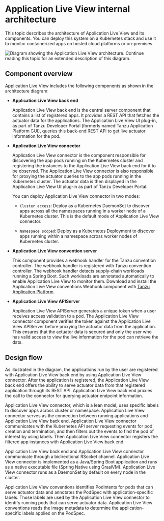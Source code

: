 # Application Live View internal architecture

This topic describes the architecture of Application Live View and its components.
You can deploy this system on a Kubernetes stack and use it to monitor containerized
apps on hosted cloud platforms or on-premises.

![Diagram showing the Application Live View architecture. Continue reading this topic for an extended description of this diagram.](images/architecture-diagram2.png)

## <a id="component-overview"></a> Component overview

Application Live View includes the following components as shown in the architecture diagram:

- **Application Live View back end**

  Application Live View back end is the central server component that contains a list of registered apps.
  It provides a REST API that fetches the actuator data for the applications.
  The Application Live View UI plug-in, as part of Tanzu Developer Portal (formerly named Tanzu Application Platform GUI),
  queries this back-end REST API to get live actuator information for the pod.

- **Application Live View connector**

  Application Live View connector is the component responsible for discovering the app pods running
  on the Kubernetes cluster and registering the instances to the Application Live View back end for
  it to be observed.
  The Application Live View connector is also responsible for proxying the actuator queries to the
  app pods running in the Kubernetes cluster.
  The actuator data is then displayed in the Application Live View UI plug-in as part of
  Tanzu Developer Portal.

  You can deploy Application Live View connector in two modes:

    * `Cluster access`: Deploy as a Kubernetes DaemonSet to discover apps across all the namespaces running in a worker node of a Kubernetes cluster. This is the default mode of Application Live View connector.

    * `Namespace scoped`: Deploy as a Kubernetes Deployment to discover apps running within a namespace across worker nodes of Kubernetes cluster.

- **Application Live View convention server**

  This component provides a webhook handler for the Tanzu convention controller. The webhook handler is registered with Tanzu convention controller. The webhook handler detects supply-chain workloads running a Spring Boot. Such workloads are annotated automatically to enable Application Live View to monitor them. Download and install the Application Live View conventions Webhook component with [Tanzu Application Platform](https://network.tanzu.vmware.com/products/tanzu-application-platform/).

- **Application Live View APIServer**

  Application Live View APIServer generates a unique token when a user receives access validation to a pod.
  The Application Live View connector component verifies the token against the Application Live View
  APIServer before proxying the actuator data from the application.
  This ensures that the actuator data is secured and only the user who has valid access to view the
  live information for the pod can retrieve the data.

## <a id="design-flow"></a> Design flow

As illustrated in the diagram, the applications run by the user are registered with Application Live View back end by using
Application Live View connector. After the application is registered, the Application Live View back end offers the ability
to serve actuator data from that registered application through its REST API. Application Live View back end proxies the call
to the connector for querying actuator endpoint information.

Application Live View connector, which is a lean model, uses specific labels to discover apps across cluster or namespace.
Application Live View connector serves as the connection between running applications and Application Live View back end.
Application Live View connector communicates with the Kubernetes API server requesting events for pod creation and termination, and then filters out the events to find the pod of interest by using labels. Then Application Live View connector
registers the filtered app instances with Application Live View back end.

Application Live View back end and Application Live View connector communicate through a bidirectional RSocket channel. Application Live View connector is implemented as a
Java/Spring Boot application and runs as a native executable file (Spring Native using GraalVM). Application Live View connector runs as a DaemonSet by default on every node in the cluster.

Application Live View conventions identifies PodIntents for pods that can serve actuator data and annotates the PodSpec with application-specific labels. Those labels are used by the Application Live View connector to identify running pods that can serve actuator data. Application Live View conventions reads the image metadata to determine the application-specific labels applied on the PodSpec.
